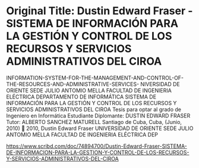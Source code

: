 # Original Title: Dustin Edward Fraser - SISTEMA DE INFORMACIÓN PARA LA GESTIÓN Y CONTROL DE LOS RECURSOS Y SERVICIOS ADMINISTRATIVOS DEL CIROA
 

INFORMATION-SYSTEM-FOR-THE-MANAGEMENT-AND-CONTROL-OF-THE-RESOURCES-AND-ADMINISTRATIVE-SERVICES-
NIVERSIDAD DE ORIENTE SEDE JULIO ANTOMIO MELLA FACULTAD DE INGENIERIA ELÉCTRICA DEPARTAMENTO DE INFORMÁTICA SISTEMA DE INFORMACIÓN PARA LA GESTIÓN Y CONTROL DE LOS RECURSOS Y SERVICIOS ADMINISTRATIVOS DEL CIROA Tesis para optar al grado de Ingeniero en Informática Estudiante Diplomante: DUSTIN EDWARD FRASER Tutor: ALBERTO SANCHEZ MATURELL Santiago de Cuba, Cuba, (Junio, 2010)  2010, Dustin Edward Fraser UNIVERSIDAD DE ORIENTE SEDE JULIO ANTOMIO MELLA FACULTAD DE INGENIERIA ELÉCTRICA DEP

https://www.scribd.com/doc/74894700/Dustin-Edward-Fraser-SISTEMA-DE-INFORMACION-PARA-LA-GESTION-Y-CONTROL-DE-LOS-RECURSOS-Y-SERVICIOS-ADMINISTRATIVOS-DEL-CIROA
